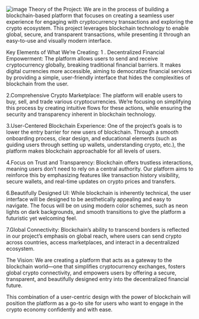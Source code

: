 ![image](https://github.com/user-attachments/assets/6c535e7e-0c6b-4ec7-8bf9-eeda08b3cd45)
Theory of the Project:
We are in the process of building a blockchain-based platform that focuses on creating a seamless user experience for engaging with cryptocurrency transactions and exploring the crypto ecosystem. This project leverages blockchain technology to enable global, secure, and transparent transactions, while presenting it through an easy-to-use and visually modern interface.

Key Elements of What We’re Creating:
1 . Decentralized Financial Empowerment:
The platform allows users to send and receive cryptocurrency globally, breaking traditional financial barriers. It makes digital currencies more accessible, aiming to democratize financial services by providing a simple, user-friendly interface that hides the complexities of blockchain from the user.

2.Comprehensive Crypto Marketplace:
The platform will enable users to buy, sell, and trade various cryptocurrencies. We’re focusing on simplifying this process by creating intuitive flows for these actions, while ensuring the security and transparency inherent in blockchain technology.

3.User-Centered Blockchain Experience:
One of the project’s goals is to lower the entry barrier for new users of blockchain. Through a smooth onboarding process, clear design, and educational elements (such as guiding users through setting up wallets, understanding crypto, etc.), the platform makes blockchain approachable for all levels of users.

4.Focus on Trust and Transparency:
Blockchain offers trustless interactions, meaning users don’t need to rely on a central authority. Our platform aims to reinforce this by emphasizing features like transaction history visibility, secure wallets, and real-time updates on crypto prices and transfers.

6.Beautifully Designed UI:
While blockchain is inherently technical, the user interface will be designed to be aesthetically appealing and easy to navigate. The focus will be on using modern color schemes, such as neon lights on dark backgrounds, and smooth transitions to give the platform a futuristic yet welcoming feel.

7.Global Connectivity:
Blockchain’s ability to transcend borders is reflected in our project’s emphasis on global reach, where users can send crypto across countries, access marketplaces, and interact in a decentralized ecosystem.

The Vision:
We are creating a platform that acts as a gateway to the blockchain world—one that simplifies cryptocurrency exchanges, fosters global crypto connectivity, and empowers users by offering a secure, transparent, and beautifully designed entry into the decentralized financial future.

This combination of a user-centric design with the power of blockchain will position the platform as a go-to site for users who want to engage in the crypto economy confidently and with ease.
